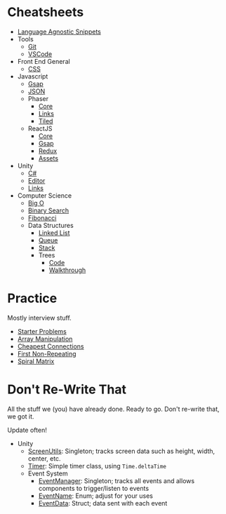 # Cheatsheets

- [Language Agnostic Snippets](snippets.md)
- Tools
    - [Git](ToolsMisc/git.md)
    - [VSCode](ToolsMisc/vscode.md)
- Front End General
    - [CSS](FrontEnd/css.md)
- Javascript
    - [Gsap](Javascript/gsap.md)
    - [JSON](Javascript/json.md)
    - Phaser
        - [Core](Javascript/Phaser/core.md)
        - [Links](Javascript/Phaser/links.md)
        - [Tiled](Javascript/Phaser/tiled.md)
    - ReactJS
        - [Core](Javascript/React/core.md)
        - [Gsap](Javascript/Phaser/gsap.md)
        - [Redux](Javascript/Phaser/redux.md)
        - [Assets](Javascript/Phaser/assets.md)
- Unity
    - [C#](Unity/c%23.md)
    - [Editor](Unity/editor.md)
    - [Links](Unity/links.md)
- Computer Science
    - [Big O](CompSci/bigO.md)
    - [Binary Search](CompSci/binarySearch.js)
    - [Fibonacci](CompSci/fibonacci.js)
    - Data Structures
        - [Linked List](CompSci/DataStructures/linked-list.js)
        - [Queue](CompSci/DataStructures/queue.js)
        - [Stack](CompSci/DataStructures/stack.js)
        - Trees
            - [Code](CompSci/DataStructures/trees/trees.js)
            - [Walkthrough](CompSci/DataStructures/trees/trees.md)    

# Practice

Mostly interview stuff.

- [Starter Problems](InterviewProblems/basic-whiteboard.md)
- [Array Manipulation](InterviewProblems/ArrayManipulation/arrayManipulation.md)
- [Cheapest Connections](InterviewProblems/CheapestConnections/cheapestConnections.md)
- [First Non-Repeating](InterviewProblems/FirstNonRepeating/firstNonRepeating.md)
- [Spiral Matrix](InterviewProblems/SpiralMatrix/spiralMatrix.md)

# Don't Re-Write That

All the stuff we (you) have already done. Ready to go. Don't re-write that, we got it.

Update often!

- Unity
    - [ScreenUtils](Unity/prebuilt/ScreenUtils.cs): Singleton; tracks screen data such as height, width, center, etc.
    - [Timer](Unity/prebuilt/Timer.cs): Simple timer class, using `Time.deltaTime`
    - Event System
        - [EventManager](Unity/prebuilt/Events/EventManager.cs): Singleton; tracks all events and allows components to trigger/listen to events
        - [EventName](Unity/prebuilt/Events/EventName.cs): Enum; adjust for your uses
        - [EventData](Unity/prebuilt/Events/EventData.cs): Struct; data sent with each event
